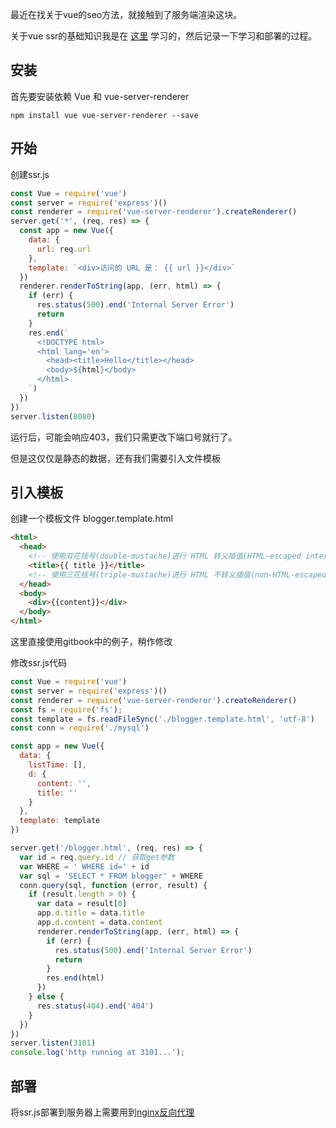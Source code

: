 最近在找关于vue的seo方法，就接触到了服务端渲染这块。

关于vue ssr的基础知识我是在 [这里](https://ssr.vuejs.org/zh/basic.html) 学习的，然后记录一下学习和部署的过程。
## 安装
首先要安装依赖 Vue 和 vue-server-renderer
```
npm install vue vue-server-renderer --save
```
## 开始
创建ssr.js
```javascript
const Vue = require('vue')
const server = require('express')()
const renderer = require('vue-server-renderer').createRenderer()
server.get('*', (req, res) => {
  const app = new Vue({
    data: {
      url: req.url
    },
    template: `<div>访问的 URL 是： {{ url }}</div>`
  })
  renderer.renderToString(app, (err, html) => {
    if (err) {
      res.status(500).end('Internal Server Error')
      return
    }
    res.end(`
      <!DOCTYPE html>
      <html lang='en'>
        <head><title>Hello</title></head>
        <body>${html}</body>
      </html>
    `)
  })
})
server.listen(8080)
```
运行后，可能会响应403，我们只需更改下端口号就行了。

但是这仅仅是静态的数据，还有我们需要引入文件模板
## 引入模板
创建一个模板文件 blogger.template.html
```html
<html>
  <head>
    <!-- 使用双花括号(double-mustache)进行 HTML 转义插值(HTML-escaped interpolation) -->
    <title>{{ title }}</title>
    <!-- 使用三花括号(triple-mustache)进行 HTML 不转义插值(non-HTML-escaped interpolation) -->
  </head>
  <body>
    <div>{{content}}</div>
  </body>
</html>
```
这里直接使用gitbook中的例子，稍作修改

修改ssr.js代码
```javascript
const Vue = require('vue')
const server = require('express')()
const renderer = require('vue-server-renderer').createRenderer()
const fs = require('fs');
const template = fs.readFileSync('./blogger.template.html', 'utf-8')
const conn = require('./mysql')

const app = new Vue({
  data: {
    listTime: [],
    d: {
      content: '',
      title: ''
    }
  },
  template: template
})

server.get('/blogger.html', (req, res) => {
  var id = req.query.id // 获取get参数
  var WHERE = ' WHERE id=' + id
  var sql = 'SELECT * FROM blogger' + WHERE
  conn.query(sql, function (error, result) {
    if (result.length > 0) {
      var data = result[0]
      app.d.title = data.title
      app.d.content = data.content
      renderer.renderToString(app, (err, html) => {
        if (err) {
          res.status(500).end('Internal Server Error')
          return
        }
        res.end(html)
      })
    } else {
      res.status(404).end('404')
    }
  })
})
server.listen(3101)
console.log('http running at 3101...');
```
## 部署
将ssr.js部署到服务器上需要用到[nginx反向代理](https://xuejichang.cn/blogger?id=107)